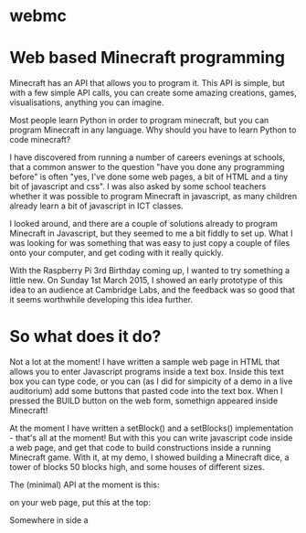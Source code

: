 # webmc
Web based Minecraft programming
===============================

Minecraft has an API that allows you to program it. This API is simple, but with a few simple
API calls, you can create some amazing creations, games, visualisations, anything you can imagine.

Most people learn Python in order to program minecraft, but you can program Minecraft in any language.
Why should you have to learn Python to code minecraft?

I have discovered from running a number of careers evenings at schools, that a common answer to the
question "have you done any programming before" is often "yes, I've done some web pages, a bit of HTML
and a tiny bit of javascript and css". I was also asked by some school teachers whether it was possible 
to program Minecraft in javascript, as many children already learn a bit of javascript in ICT classes.

I looked around, and there are a couple of solutions already to program Minecraft in Javascript,
but they seemed to me a bit fiddly to set up. What I was looking for was something that was easy
to just copy a couple of files onto your computer, and get coding with it really quickly.

With the Raspberry Pi 3rd Birthday coming up, I wanted to try something a little new. On Sunday 1st March 2015,
I showed an early prototype of this idea to an audience at Cambridge Labs, and the feedback was so good that
it seems worthwhile developing this idea further.


So what does it do?
===================

Not a lot at the moment! I have written a sample web page in HTML that allows you to enter Javascript programs
inside a text box. Inside this text box you can type code, or you can (as I did for simpicity of a demo in
a live auditorium) add some buttons that pasted code into the text box. When I pressed the BUILD button on
the web form, somethign appeared inside Minecraft!

At the moment I have written a setBlock() and a setBlocks() implementation - that's all at the moment! But
with this you can write javascript code inside a web page, and get that code to build constructions
inside a running Minecraft game. With it, at my demo, I showed building a Minecraft dice, a tower of blocks
50 blocks high, and some houses of different sizes.

The (minimal) API at the moment is this:

on your web page, put this at the top:
<script src="MinecraftBuilder.js"></script>

Somewhere in side a <script> tag, write some code

function buildSomething()
{
  mc = Builder()
  mc.postToChat("hello")
  mc.setBlock(0,0,0, mc.STONE)
  mc.setAlLBlocks(0,0,0, 10, 10, 10, block.MELON)
  mc.doit()
}

Somewhere on a form, add a button, and call your code

<input type="button" value="build" onClick="buildSomething()">

On your Raspberry Pi (or your PC or mac) run the following script (Python 2 only tested at present)
making sure that Minecraft is running (if on PC/Mac, make sure your server and RaspberryJuice are
also running).

python webmcpi.py

How does it work?
=================

There is a small python program that runs on your Raspberry Pi, PC or Mac. This is a tiny web server
that receives commands, and passes those commands over to the Minecraft Pi (mcpi) API. The demo I gave
was running on my Mac, but this *should* work on any platform.

Inside a web browser you run a single HTML file, and this includes a single .js javascript file that has
all the clever stuff inside it.


What more could you do with it?
===============================

Because you can now build web pages and link them to Minecraft via Javascript, it gives you the ability
to build a web form to collect together all your useful scripts. For example, with my house builder script,
you could add a text box to allow the user to choose the size of the house, and a drop down box for them
to choose what block types to build the house from. Perhaps you could even add some radio buttons to
choose the number of windows, and a checkbox to choose whether to build a chimney or not. Or any
other idea that you can imagine. 

If you already know a tiny bit of web programming, why not use what you already know to customise
your favorite game? It's up to you what you build with it!


What can't it do at the moment?
===============================

There's a lot that it can't do, and to understand this properly, please see the TODO list below
to understand the limitations further. Basically I have only written setBlock() and setAllBlocks()
at the moment. setBlock() sets a single block at a coordinate relative to the player position,
and setAlLBlocks sets all blocks at a range of coordinates to the same values.

You can use loops and variables in your javascript programs, but your programs must be
"terminating" - this means they must eventually end. You can't (yet) write programs that
build mini games with a game loop.

One of the biggest challenges with javascript and web programming, is that the web is
"asynchronous" - this means that you ask a website to do something, then you wait until
it tells you that it has done it. Instead of waiting in a loop, your web page gets on
with other stuff. Modern web browsers require your javascript to be written as an
"event driven program", which means that when you press a button on a form, it should do
something small, and then return back quite quickly. If you don't do this, the browser
will stop responding (and some browsers will pop up a message saying 'this script has
become non-responsive, do you want to wait or stop it').

I have a bigger set of plans to allow interactive mini-game programming in future releases,
but because interest in this idea was overwhelming, I wanted to release something simple
as quick as possible, and perhaps others can help me along the way to suggest and add
new features.


TODO list
=========

* upload the code to github!
* write a user guide for what we have working today
* replace my test web server with a more robust one, based on the standard python libraries
* add setBlocks()
* add getTilePos()
* add setTilePos()
* add getHeight()
* add getBlock()
* add getBlocks()
* introduce server variables, so it's possible to do things like object teleporters with
  getBlocks() and setBlocks()
* lots of other stuff

David Whale
@whaleygeek


